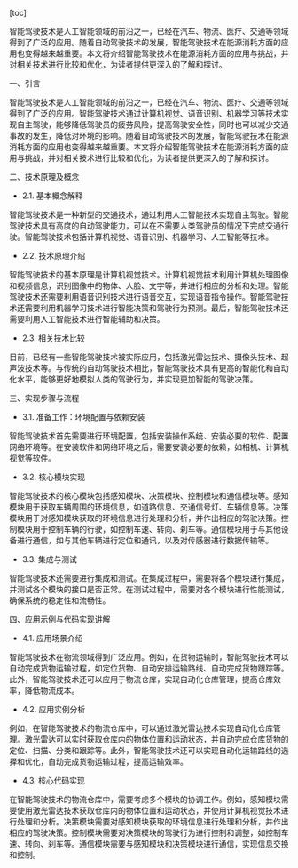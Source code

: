 
[toc]                    
                
                
智能驾驶技术是人工智能领域的前沿之一，已经在汽车、物流、医疗、交通等领域得到了广泛的应用。随着自动驾驶技术的发展，智能驾驶技术在能源消耗方面的应用也变得越来越重要。本文将介绍智能驾驶技术在能源消耗方面的应用与挑战，并对相关技术进行比较和优化，为读者提供更深入的了解和探讨。

一、引言

智能驾驶技术是人工智能领域的前沿之一，已经在汽车、物流、医疗、交通等领域得到了广泛的应用。智能驾驶技术通过计算机视觉、语音识别、机器学习等技术实现自主驾驶，能够降低驾驶员的疲劳风险，提高驾驶安全性，同时也可以减少交通事故的发生，降低对环境的影响。随着自动驾驶技术的发展，智能驾驶技术在能源消耗方面的应用也变得越来越重要。本文将介绍智能驾驶技术在能源消耗方面的应用与挑战，并对相关技术进行比较和优化，为读者提供更深入的了解和探讨。

二、技术原理及概念

- 2.1. 基本概念解释

智能驾驶技术是一种新型的交通技术，通过利用人工智能技术实现自主驾驶。智能驾驶技术具有高度的自动驾驶能力，可以在不需要人类驾驶员的情况下完成交通行驶。智能驾驶技术包括计算机视觉、语音识别、机器学习、人工智能等技术。

- 2.2. 技术原理介绍

智能驾驶技术的基本原理是计算机视觉技术。计算机视觉技术利用计算机处理图像和视频信息，识别图像中的物体、人脸、文字等，并进行相应的分析和处理。智能驾驶技术还需要利用语音识别技术进行语音交互，实现语音指令操作。智能驾驶技术还需要利用机器学习技术进行智能决策和驾驶行为预测。最后，智能驾驶技术还需要利用人工智能技术进行智能辅助和决策。

- 2.3. 相关技术比较

目前，已经有一些智能驾驶技术被实际应用，包括激光雷达技术、摄像头技术、超声波技术等。与传统的自动驾驶技术相比，智能驾驶技术具有更高的智能化和自动化水平，能够更好地模拟人类的驾驶行为，并实现更加智能的驾驶决策。

三、实现步骤与流程

- 3.1. 准备工作：环境配置与依赖安装

智能驾驶技术首先需要进行环境配置，包括安装操作系统、安装必要的软件、配置网络环境等。在安装软件和网络环境之后，需要安装必要的依赖，如相机、计算机视觉等软件。

- 3.2. 核心模块实现

智能驾驶技术的核心模块包括感知模块、决策模块、控制模块和通信模块等。感知模块用于获取车辆周围的环境信息，如道路信息、交通信号灯、车辆信息等。决策模块用于对感知模块获取的环境信息进行处理和分析，并作出相应的驾驶决策。控制模块用于控制车辆的行驶，如控制车速、转向、刹车等。通信模块用于与其他设备进行通信，如与其他车辆进行定位和通讯，以及对传感器进行数据传输等。

- 3.3. 集成与测试

智能驾驶技术还需要进行集成和测试。在集成过程中，需要将各个模块进行集成，并测试各个模块的接口是否正常。在测试过程中，需要对各个模块进行性能测试，确保系统的稳定性和流畅性。

四、应用示例与代码实现讲解

- 4.1. 应用场景介绍

智能驾驶技术在物流领域得到广泛应用。例如，在货物运输时，智能驾驶技术可以自动完成货物运输过程，如定位货物、自动安排运输路线、自动完成货物跟踪等。此外，智能驾驶技术还可以应用于物流仓库，实现自动化仓库管理，提高仓库效率，降低物流成本。

- 4.2. 应用实例分析

例如，在智能驾驶技术的物流仓库中，可以通过激光雷达技术实现自动化仓库管理。激光雷达可以实时获取仓库内的物体位置和运动状态，并自动完成仓库货物的定位、扫描、分类和跟踪等。此外，智能驾驶技术还可以实现自动化运输路线的选择和优化，自动完成货物运输过程，提高运输效率。

- 4.3. 核心代码实现

在智能驾驶技术的物流仓库中，需要考虑多个模块的协调工作。例如，感知模块需要使用激光雷达技术获取仓库内的物体位置和运动状态，并使用计算机视觉技术进行处理和分析。决策模块需要对感知模块获取的环境信息进行处理和分析，并作出相应的驾驶决策。控制模块需要对决策模块的驾驶行为进行控制和调整，如控制车速、转向、刹车等。通信模块需要与感知模块和决策模块进行通信，实现信息交换和控制。

